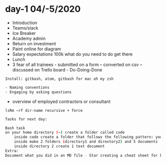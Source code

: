 # day-1 04/-5/2020
- Introduction 
- Teams/slack
- Ice Breaker
- Academy admin
- Return on investment
- Paint online for diagram
- Salary expectations 100k what do you need to do get there
- Lunch
- 3 fear of all trainees - submitted on a form – converted on csv – discussed on Trello board - Do-Doing-Done
```
Install: gitbash, atom, gitbash for mac oh my zsh
```
``` bash
- Naming conventions
- Engaging by asking questions
```

- overview of employed contractors or consultant

```
lsRm –rf dir-name recursive + force
```

``` bash
Tasks for next day:
```
``` bash
Bash task	
on your home directory (~) create a folder called code
	inside code create a folder that follows the following pattern: yourname-bash-example
	inside make 2 folders (directory1 and dirextory2) and 5 documents
	inside directory 2 create 1 text document
Extra:	
Document what you did in an MD file - Star creating a cheat sheet for bash 
```

